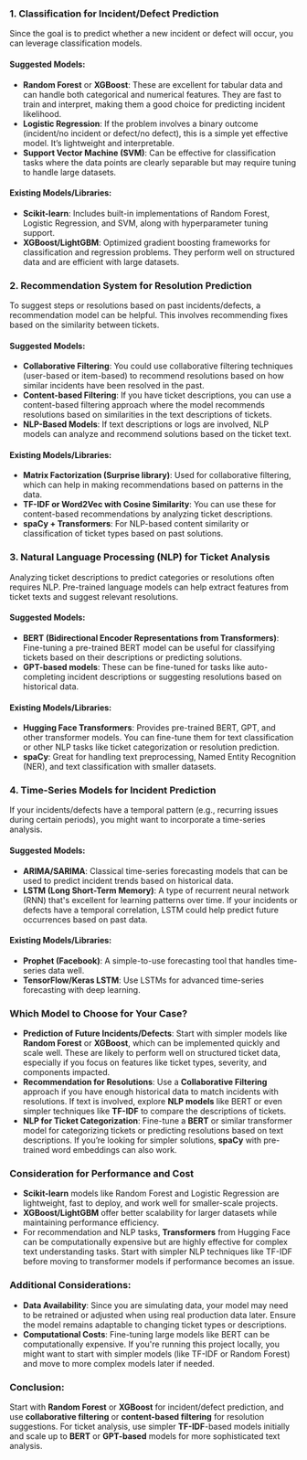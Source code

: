 ### **1. Classification for Incident/Defect Prediction**
Since the goal is to predict whether a new incident or defect will occur, you can leverage classification models.

#### **Suggested Models:**
- **Random Forest** or **XGBoost**: These are excellent for tabular data and can handle both categorical and numerical features. They are fast to train and interpret, making them a good choice for predicting incident likelihood.
- **Logistic Regression**: If the problem involves a binary outcome (incident/no incident or defect/no defect), this is a simple yet effective model. It’s lightweight and interpretable.
- **Support Vector Machine (SVM)**: Can be effective for classification tasks where the data points are clearly separable but may require tuning to handle large datasets.

#### **Existing Models/Libraries:**
- **Scikit-learn**: Includes built-in implementations of Random Forest, Logistic Regression, and SVM, along with hyperparameter tuning support.
- **XGBoost/LightGBM**: Optimized gradient boosting frameworks for classification and regression problems. They perform well on structured data and are efficient with large datasets.

### **2. Recommendation System for Resolution Prediction**
To suggest steps or resolutions based on past incidents/defects, a recommendation model can be helpful. This involves recommending fixes based on the similarity between tickets.

#### **Suggested Models:**
- **Collaborative Filtering**: You could use collaborative filtering techniques (user-based or item-based) to recommend resolutions based on how similar incidents have been resolved in the past.
- **Content-based Filtering**: If you have ticket descriptions, you can use a content-based filtering approach where the model recommends resolutions based on similarities in the text descriptions of tickets.
- **NLP-Based Models**: If text descriptions or logs are involved, NLP models can analyze and recommend solutions based on the ticket text.

#### **Existing Models/Libraries:**
- **Matrix Factorization (Surprise library)**: Used for collaborative filtering, which can help in making recommendations based on patterns in the data.
- **TF-IDF or Word2Vec with Cosine Similarity**: You can use these for content-based recommendations by analyzing ticket descriptions.
- **spaCy + Transformers**: For NLP-based content similarity or classification of ticket types based on past solutions.

### **3. Natural Language Processing (NLP) for Ticket Analysis**
Analyzing ticket descriptions to predict categories or resolutions often requires NLP. Pre-trained language models can help extract features from ticket texts and suggest relevant resolutions.

#### **Suggested Models:**
- **BERT (Bidirectional Encoder Representations from Transformers)**: Fine-tuning a pre-trained BERT model can be useful for classifying tickets based on their descriptions or predicting solutions.
- **GPT-based models**: These can be fine-tuned for tasks like auto-completing incident descriptions or suggesting resolutions based on historical data.

#### **Existing Models/Libraries:**
- **Hugging Face Transformers**: Provides pre-trained BERT, GPT, and other transformer models. You can fine-tune them for text classification or other NLP tasks like ticket categorization or resolution prediction.
- **spaCy**: Great for handling text preprocessing, Named Entity Recognition (NER), and text classification with smaller datasets.

### **4. Time-Series Models for Incident Prediction**
If your incidents/defects have a temporal pattern (e.g., recurring issues during certain periods), you might want to incorporate a time-series analysis.

#### **Suggested Models:**
- **ARIMA/SARIMA**: Classical time-series forecasting models that can be used to predict incident trends based on historical data.
- **LSTM (Long Short-Term Memory)**: A type of recurrent neural network (RNN) that's excellent for learning patterns over time. If your incidents or defects have a temporal correlation, LSTM could help predict future occurrences based on past data.

#### **Existing Models/Libraries:**
- **Prophet (Facebook)**: A simple-to-use forecasting tool that handles time-series data well.
- **TensorFlow/Keras LSTM**: Use LSTMs for advanced time-series forecasting with deep learning.

### **Which Model to Choose for Your Case?**
- **Prediction of Future Incidents/Defects**: Start with simpler models like **Random Forest** or **XGBoost**, which can be implemented quickly and scale well. These are likely to perform well on structured ticket data, especially if you focus on features like ticket types, severity, and components impacted.
- **Recommendation for Resolutions**: Use a **Collaborative Filtering** approach if you have enough historical data to match incidents with resolutions. If text is involved, explore **NLP models** like BERT or even simpler techniques like **TF-IDF** to compare the descriptions of tickets.
- **NLP for Ticket Categorization**: Fine-tune a **BERT** or similar transformer model for categorizing tickets or predicting resolutions based on text descriptions. If you’re looking for simpler solutions, **spaCy** with pre-trained word embeddings can also work.

### **Consideration for Performance and Cost**
- **Scikit-learn** models like Random Forest and Logistic Regression are lightweight, fast to deploy, and work well for smaller-scale projects.
- **XGBoost/LightGBM** offer better scalability for larger datasets while maintaining performance efficiency.
- For recommendation and NLP tasks, **Transformers** from Hugging Face can be computationally expensive but are highly effective for complex text understanding tasks. Start with simpler NLP techniques like TF-IDF before moving to transformer models if performance becomes an issue.

### **Additional Considerations:**
- **Data Availability**: Since you are simulating data, your model may need to be retrained or adjusted when using real production data later. Ensure the model remains adaptable to changing ticket types or descriptions.
- **Computational Costs**: Fine-tuning large models like BERT can be computationally expensive. If you're running this project locally, you might want to start with simpler models (like TF-IDF or Random Forest) and move to more complex models later if needed.
  
### **Conclusion:**
Start with **Random Forest** or **XGBoost** for incident/defect prediction, and use **collaborative filtering** or **content-based filtering** for resolution suggestions. For ticket analysis, use simpler **TF-IDF**-based models initially and scale up to **BERT** or **GPT-based** models for more sophisticated text analysis.